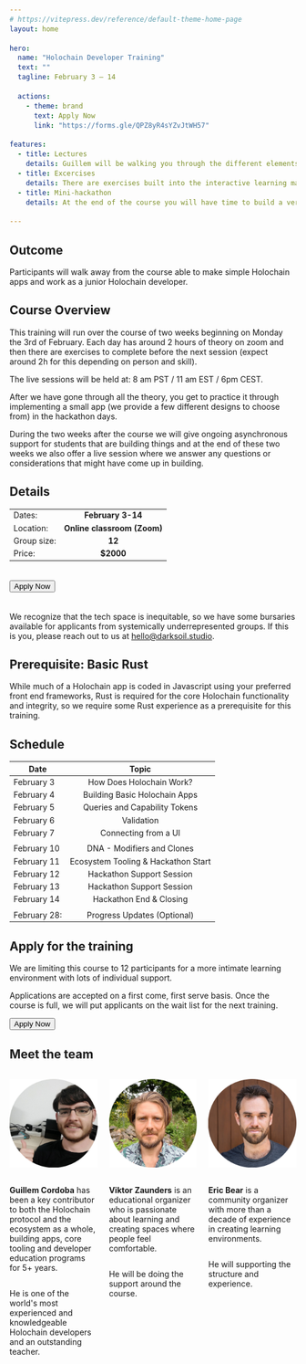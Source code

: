 ```yaml
---
# https://vitepress.dev/reference/default-theme-home-page
layout: home

hero:
  name: "Holochain Developer Training"
  text: ""
  tagline: February 3 – 14

  actions:
    - theme: brand
      text: Apply Now
      link: "https://forms.gle/QPZ8yR4sYZvJtWH57"

features:
  - title: Lectures
    details: Guillem will be walking you through the different elements of the course and using live visualizations of how Holochain works
  - title: Excercises
    details: There are exercises built into the interactive learning materials to make sure that all of the concepts land for you as a student
  - title: Mini-hackathon
    details: At the end of the course you will have time to build a very small app in order to get familiar with the actual process of building.

---
```


## Outcome

Participants will walk away from the course able to make simple Holochain apps and work as a junior Holochain developer.

## Course Overview

This training will run over the course of two weeks beginning on Monday the 3rd of February. 
Each day has around 2 hours of theory on zoom and then there are exercises to complete before the next session (expect around 2h for this depending on person and skill). 

The live sessions will be held at: 8 am PST / 11 am EST / 6pm CEST.

After we have gone through all the theory, you get to practice it through implementing a small app (we provide a few different designs to choose from) in the hackathon days.

During the two weeks after the course we will give ongoing asynchronous support for students that are building things and at the end of these two weeks we also offer a live session where we answer any questions or considerations that might have come up in building. 

## Details

<style>
    .headerless th {
        display: none;
    }
</style>

<div class="headerless">

|               |                             |
| ------------- | :-------------------------: |
| Dates:        |      **February 3-14**      |
| Location:     | **Online classroom (Zoom)** |
| Group size:   |   **12**                    |
| Price:        |   **$2000**                 |


</div>


<a href="https://forms.gle/QPZ8yR4sYZvJtWH57"><button style="margin-top: 20px; margin-bottom: 20px;" :class="$style.button">Apply Now</button></a>

<style module>
.button {
  display: inline-block;
    border: 1px solid transparent;
    text-align: center;
    font-weight: 600;
    white-space: nowrap;
    transition: color 0.25s, border-color 0.25s, background-color 0.25s;
    border-color: var(--vp-button-brand-border);
    color: var(--vp-button-brand-text);
    background-color: var(--vp-button-brand-bg);
    border-radius: 20px;
    padding: 0 20px;
    line-height: 38px;
    font-size: 14px;
    
}
</style>


We recognize that the tech space is inequitable, so we have some bursaries available for applicants from systemically underrepresented groups. If this is you, please reach out to us at [hello@darksoil.studio](mailto:hello@darksoil.studio).

## Prerequisite: Basic Rust

While much of a Holochain app is coded in Javascript using your preferred front end frameworks, Rust is required for the core Holochain functionality and integrity, so we require some Rust experience as a prerequisite for this training.


## Schedule

| **Date**        |      **Topic**      |
| ------------- | :-----------: |
| February 3 | How Does Holochain Work? |
| February 4 | Building Basic Holochain Apps |
| February 5 | Queries and Capability Tokens |
| February 6 | Validation |
| February 7 | Connecting from a UI |
| 	|  |
| February 10 | DNA - Modifiers and Clones  |
| February 11 | Ecosystem Tooling & Hackathon Start  |
| February 12 | Hackathon Support Session |
| February 13 | Hackathon Support Session |
| February 14 | Hackathon End & Closing |
| 	|  |
| February 28: | Progress Updates (Optional) |

## Apply for the training
We are limiting this course to 12 participants for a more intimate learning environment with lots of individual support. 

Applications are accepted on a first come, first serve basis. Once the course is full, we will put applicants on the wait list for the next training. 


<a href="https://forms.gle/QPZ8yR4sYZvJtWH57"><button :class="$style.button">Apply Now</button></a>

<style module>
.button {
  display: inline-block;
    border: 1px solid transparent;
    text-align: center;
    font-weight: 600;
    white-space: nowrap;
    transition: color 0.25s, border-color 0.25s, background-color 0.25s;
    border-color: var(--vp-button-brand-border);
    color: var(--vp-button-brand-text);
    background-color: var(--vp-button-brand-bg);
    border-radius: 20px;
    padding: 0 20px;
    line-height: 38px;
    font-size: 14px;
    
}
</style>

## Meet the team

<div style="display: flex; flex-direction: row; flex-wrap: wrap; gap: 20px">

  <div style="flex: 1; display: flex; flex-direction: column; align-items: center">

![Guillem Cordoba](./guillem_circular_small.png)

**Guillem Cordoba** has been a key contributor to both the Holochain protocol and the ecosystem as a whole, building apps, core tooling and developer education programs for 5+ years.  

He is one of the world's most experienced and knowledgeable Holochain developers and an outstanding teacher. 

  </div>

  <div style="flex: 1; display: flex; flex-direction: column; align-items: center">

![Viktor Zaunders](./viktor_circular_small.png)

**Viktor Zaunders** is an educational organizer who is passionate about learning and creating spaces where people feel comfortable. 

He will be doing the support around the course. 

  </div>

  <div style="flex: 1; display: flex; flex-direction: column; align-items: center">

![Eric Bear](./bear_circular_small.png)

**Eric Bear** is a community organizer with more than a decade of experience in creating learning environments. 


He will supporting the structure and experience. 

  </div>

</div>
